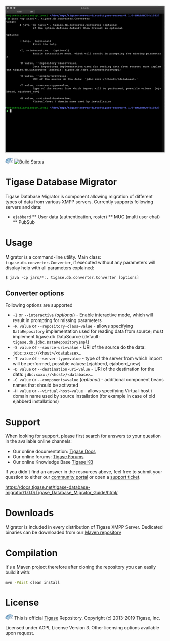 ![database-migrator screenshot](assets/images/db-migrator.png)

![Tigase Logo](assets/images/tigase-logo.png) ![Build Status](https://tc.tigase.net/app/rest/builds/buildType:(id:TigaseDatabaseMigrator_Build)/statusIcon)


# Tigase Database Migrator

Tigase Database Migrator is component allowing migration of different types of data from various XMPP servers.
Currently supports following servers and data:

* `ejabberd`
** User data (authentication, roster)
** MUC (multi user chat)
** PubSub

# Usage

Migrator is a command-line utility. Main class: `tigase.db.converter.Converter`, if executed without any parameters will display help with all parameters explained:

```
$ java -cp jars/*:. tigase.db.converter.Converter [options]
```

## Converter options

Following options are supported

* `-I` or `--interactive` (*optional*) - Enable interactive mode, which will result in prompting for missing parameters
* `-R value` or `--repository-class=value` - allows specifying  `DataRepository` implementation used for reading data from source; must implement tigase.db.DataSource (default: `tigase.db.jdbc.DataRepositoryImpl`)
* `-S value` or `--source-uri=value` - URI of the source do the data: `jdbc:xxxx://<host>/<database>…`
* `-T value` or `--server-type=value` - type of the server from which import will be performed, possible values: [ejabberd, ejabberd_new]
* `-D value` or `--destination-uri=value` - URI of the destination for the data: `jdbc:xxxx://<host>/<database>…`
* `-C value` or `--components=value` (*optional*) - additional component beans names that should be activated
* `-H value` or  `--virtual-host=value` - allows specifying Virtual-host / domain name used by source installation (for example in case of old ejabberd installations)

# Support

When looking for support, please first search for answers to your question in the available online channels:

* Our online documentation: [Tigase Docs](https://docs.tigase.net/)
* Our online forums: [Tigase Forums](https://help.tigase.net/portal/community)
* Our online Knowledge Base [Tigase KB](https://help.tigase.net/portal/kb)

If you didn't find an answer in the resources above, feel free to submit your question to either our 
[community portal](https://help.tigase.net/portal/community) or open a [support ticket](https://help.tigase.net/portal/newticket).

https://docs.tigase.net/tigase-database-migrator/1.0.0/Tigase_Database_Migrator_Guide/html/

# Downloads

Migrator is included in every distribution of Tigase XMPP Server. Dedicated binaries can be downloaded from our [Maven repository](https://maven-repo.tigase.net/#artifact/tigase/tigase-database-migrator)

# Compilation 

It's a Maven project therefore after cloning the repository you can easily build it with:

```bash
mvn -Pdist clean install
```

# License

![Tigase Logo](assets/images/tigase-logo.png) This is official [Tigase](https://tigase.net/) Repository.
Copyright (c) 2013-2019 Tigase, Inc.

Licensed under AGPL License Version 3. Other licensing options available upon request.
